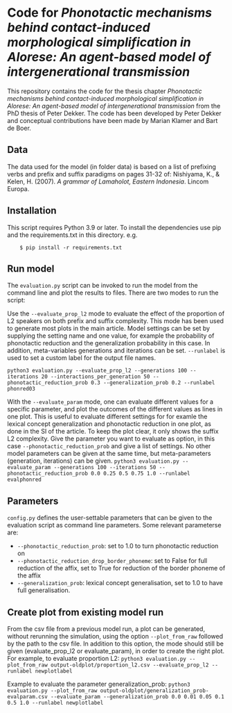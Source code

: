 # Code for _Phonotactic mechanisms behind contact-induced morphological simplification in Alorese: An agent-based model of intergenerational transmission_
This repository contains the code for the thesis chapter _Phonotactic mechanisms behind contact-induced morphological simplification in Alorese: An agent-based model of intergenerational transmission_ from the PhD thesis of Peter Dekker. The code has been developed by Peter Dekker and conceptual contributions have been made by Marian Klamer and Bart de Boer.


## Data
The data used for the model (in folder data) is based on a list of prefixing verbs and prefix and suffix paradigms on pages 31-32 of: Nishiyama, K., & Kelen, H. (2007). _A grammar of Lamaholot, Eastern Indonesia_. Lincom Europa.

## Installation

This script requires Python 3.9 or later. To install the dependencies use pip and the requirements.txt in this directory. e.g.

```
    $ pip install -r requirements.txt
```


## Run model
The ``evaluation.py`` script can be invoked to run the model from the command line and plot the results to files. There are two modes to run the script:

Use the ``--evaluate_prop_l2`` mode to evaluate the effect of the proportion of L2 speakers on both prefix and suffix complexity. This mode has been used to generate most plots in the main article. Model settings can be set by supplying the setting name and one value, for example the probability of phonotactic reduction and the generalization probability in this case. In addition, meta-variables generations and iterations can be set. ``--runlabel`` is used to set a custom label for the output file names.

```python3 evaluation.py --evaluate_prop_l2 --generations 100 --iterations 20 --interactions_per_generation 50 --phonotactic_reduction_prob 0.3 --generalization_prob 0.2 --runlabel phonred03```

With the ``--evaluate_param`` mode, one can evaluate different values for a specific parameter, and plot the outcomes of the different values as lines in one plot. This is useful to evaluate different settings for for examle the lexical concept generalization and phonotactic reduction in one plot, as done in the SI of the article. To keep the plot clear, it only shows the suffix L2 complexity. Give the parameter you want to evaluate as option, in this case ``--phonotactic_reduction_prob`` and give a list of settings. No other model parameters can be given at the same time, but meta-parameters (generation, iterations) can be given.
```python3 evaluation.py --evaluate_param --generations 100 --iterations 50 --phonotactic_reduction_prob 0.0 0.25 0.5 0.75 1.0 --runlabel evalphonred```

## Parameters
``config.py`` defines the user-settable parameters that can be given to the evaluation script as command line parameters. Some relevant parameterse are:
 - ``--phonotactic_reduction_prob``: set to 1.0 to turn phonotactic reduction on
 - ``--phonotactic_reduction_drop_border_phoneme``: set to False for full reduction of the affix, set to True for reduction of the border phoneme of the affix
 - ``--generalization_prob``: lexical concept generalisation, set to 1.0 to have full generalisation.

 ## Create plot from existing model run
 From the csv file from a previous model run, a plot can be generated, without rerunning the simulation, using the option ``--plot_from_raw`` followed by the path to the csv file. In addition to this option, the mode should still be given (evaluate_prop_l2 or evaluate_param), in order to create the right plot. For example, to evaluate proportion L2:
 ```python3 evaluation.py --plot_from_raw output-oldplot/proportion_l2.csv --evaluate_prop_l2 --runlabel newplotlabel```

 Example to evaluate the parameter generalization_prob:
 ```python3 evaluation.py --plot_from_raw output-oldplot/generalization_prob-evalparam.csv --evaluate_param --generalization_prob 0.0 0.01 0.05 0.1 0.5 1.0 --runlabel newplotlabel```